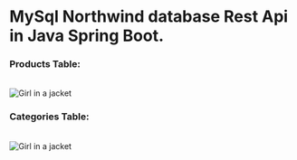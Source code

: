 <h1>MySql Northwind database Rest Api in Java Spring Boot.</h1>
<h3>Products Table:</h3>
<br>
<img src="https://github.com/hasanzaman22/RestApi-Java-Springboot/assets/88789119/23289a75-3943-47b2-8a25-097d1ace17d6" alt="Girl in a jacket">
<h3>Categories Table:</h3>
<br>
<img src="https://github.com/hasanzaman22/RestApi-Java-Springboot/assets/88789119/9c7da8c5-2607-47ab-b2d7-4707c0b88325" alt="Girl in a jacket">
